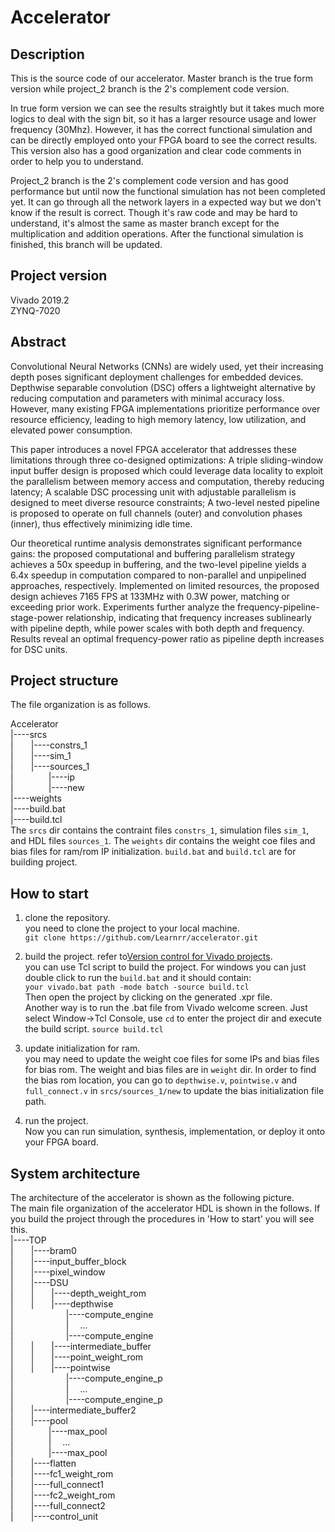 # Accelerator
## Description
This is the source code of our accelerator. Master branch is the true form version while project_2 branch is the 2's complement code version. 

In true form version we can see the results straightly but it takes much more logics to deal with the sign bit, so it has a larger resource usage and lower frequency (30Mhz). However, it has the correct functional simulation and can be directly employed onto your FPGA board to see the correct results. This version also has a good organization and clear code comments in order to help you to understand.

Project_2 branch is the 2's complement code version and has good performance but until now the functional simulation has not been completed yet. It can go through all the network layers in a expected way but we don't know if the result is correct. Though it's raw code and may be hard to understand, it's almost the same as master branch except for the multiplication and addition operations. After the functional simulation is finished, this branch will be updated.

## Project version
Vivado 2019.2  
ZYNQ-7020

## Abstract
Convolutional Neural Networks (CNNs) are widely used, yet their increasing depth poses significant deployment challenges for embedded devices. Depthwise separable convolution (DSC) offers a lightweight alternative by reducing computation and parameters with minimal accuracy loss. However, many existing FPGA implementations prioritize performance over resource efficiency, leading to high memory latency, low utilization, and elevated power consumption. 

This paper introduces a novel FPGA accelerator that addresses these limitations through three co-designed optimizations: A triple sliding-window input buffer design is proposed which could leverage data locality to exploit the parallelism between memory access and computation, thereby reducing latency; A scalable DSC processing unit with adjustable parallelism is designed to meet diverse resource constraints; A two-level nested pipeline is proposed to operate on full channels (outer) and convolution phases (inner), thus effectively minimizing idle time.

Our theoretical runtime analysis demonstrates significant performance gains: the proposed computational and buffering parallelism strategy achieves a 50x speedup in buffering, and the two-level pipeline yields a 6.4x speedup in computation compared to non-parallel and unpipelined approaches, respectively. Implemented on limited resources, the proposed design achieves 7165 FPS at 133MHz with 0.3W power, matching or exceeding prior work. Experiments further analyze the frequency-pipeline-stage-power relationship, indicating that frequency increases sublinearly with pipeline depth, while power scales with both depth and frequency. Results reveal an optimal frequency-power ratio as pipeline depth increases for DSC units.

## Project structure
The file organization is as follows.

Accelerator  
|----srcs  
|&emsp;&emsp;|----constrs_1  
|&emsp;&emsp;|----sim_1  
|&emsp;&emsp;|----sources_1  
|&emsp;&emsp;&emsp;&emsp;|----ip  
|&emsp;&emsp;&emsp;&emsp;|----new  
|----weights  
|----build.bat  
|----build.tcl  
The `srcs` dir contains the contraint files `constrs_1`, simulation files `sim_1`, and HDL files `sources_1`. The `weights` dir contains the weight coe files and bias files for ram/rom IP initialization.  `build.bat` and `build.tcl` are for building project.

## How to start
1. clone the repository.  
you need to clone the project to your local machine.  
`git clone https://github.com/Learnrr/accelerator.git`

2. build the project. refer to[Version control for Vivado projects](https://www.fpgadeveloper.com/2014/08/version-control-for-vivado-projects.html/).  
you can use Tcl script to build the project. For windows you can just double click to run the `build.bat` and it should contain:  
`your vivado.bat path -mode batch -source build.tcl`  
Then open the project by clicking on the generated .xpr file.  
Another way is to run the .bat file from Vivado welcome screen. Just select Window->Tcl Console, use `cd` to enter the project dir and execute the build script.
`source build.tcl`

3. update initialization for ram.  
you may need to update the weight coe files for some IPs and bias files for bias rom. The weight and bias files are in `weight` dir. In order to find the bias rom location, you can go to `depthwise.v`, `pointwise.v` and `full_connect.v` in `srcs/sources_1/new` to update the bias initialization file path.

4. run the project.  
Now you can run simulation, synthesis, implementation, or deploy it onto your FPGA board.

## System architecture
The architecture of the accelerator is shown as the following picture.  
The main file organization of the accelerator HDL is shown in the follows. If you build the project through the procedures in 'How to start' you will see this.  
|----TOP   
|&emsp;&emsp;|----bram0   
|&emsp;&emsp;|----input_buffer_block    
|&emsp;&emsp;|----pixel_window    
|&emsp;&emsp;|----DSU   
|&emsp;&emsp;|&emsp;&emsp;|----depth_weight_rom   
|&emsp;&emsp;|&emsp;&emsp;|----depthwise   
|&emsp;&emsp;&emsp;&emsp;&emsp;&emsp;|----compute_engine   
|&emsp;&emsp;&emsp;&emsp;&emsp;&emsp;|&emsp; ...   
|&emsp;&emsp;&emsp;&emsp;&emsp;&emsp;|----compute_engine   
|&emsp;&emsp;|&emsp;&emsp;|----intermediate_buffer   
|&emsp;&emsp;|&emsp;&emsp;|----point_weight_rom   
|&emsp;&emsp;|&emsp;&emsp;|----pointwise   
|&emsp;&emsp;&emsp;&emsp;&emsp;&emsp;|----compute_engine_p   
|&emsp;&emsp;&emsp;&emsp;&emsp;&emsp;|&emsp; ...   
|&emsp;&emsp;&emsp;&emsp;&emsp;&emsp;|----compute_engine_p   
|&emsp;&emsp;|----intermediate_buffer2   
|&emsp;&emsp;|----pool   
|&emsp;&emsp;&emsp;&emsp;|----max_pool   
|&emsp;&emsp;&emsp;&emsp;|&emsp; ...   
|&emsp;&emsp;&emsp;&emsp;|----max_pool   
|&emsp;&emsp;|----flatten   
|&emsp;&emsp;|----fc1_weight_rom   
|&emsp;&emsp;|----full_connect1   
|&emsp;&emsp;|----fc2_weight_rom   
|&emsp;&emsp;|----full_connect2   
|&emsp;&emsp;|----control_unit   




